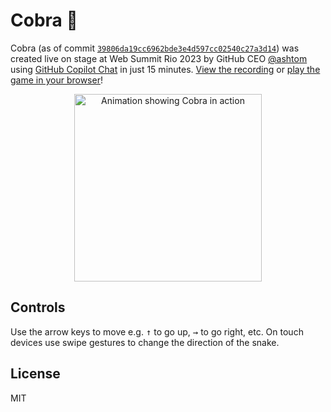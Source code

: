 # Cobra :snake:

Cobra (as of commit [`39806da19cc6962bde3e4d597cc02540c27a3d14`](https://github.com/hubberboss/cobra/commit/39806da19cc6962bde3e4d597cc02540c27a3d14)) was created live on stage at Web Summit Rio 2023 by GitHub CEO [@ashtom](https://github.com/ashtom) using [GitHub Copilot Chat](https://gh.io/copilotx/) in just 15 minutes. [View the recording](https://www.youtube.com/watch?v=w0iwIzpypGc&t=6069s) or [play the game in your browser](https://hubberboss.github.io/cobra/)!

<div align="center">
  <img src="https://user-images.githubusercontent.com/121322/236002542-68da7e81-c2c4-4b92-8a38-a8f22f49d279.gif" width="300" height="300" alt="Animation showing Cobra in action">
</div>

## Controls

Use the arrow keys to move e.g. <kbd>↑</kbd> to go up, <kbd>→</kbd> to go right, etc.
On touch devices use swipe gestures to change the direction of the snake.

## License

MIT

